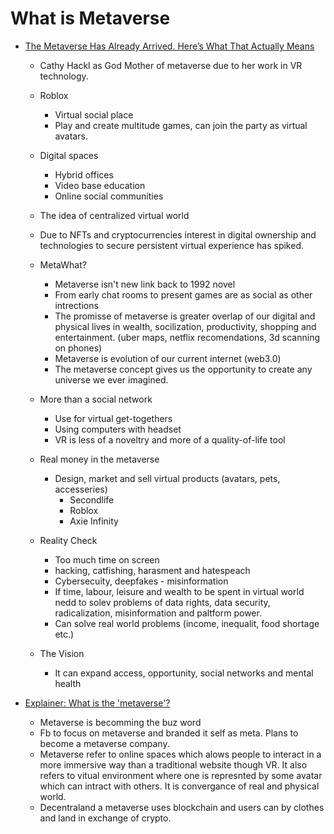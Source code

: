 # What is Metaverse

- [The Metaverse Has Already Arrived. Here’s What That Actually Means](https://time.com/6116826/what-is-the-metaverse/)

  - Cathy Hackl as God Mother of metaverse due to her work in VR technology.
  - Roblox
    - Virtual social place
    - Play and create multitude games, can join the party as virtual avatars.
  - Digital spaces
    - Hybrid offices
    - Video base education
    - Online social communities
  - The idea of centralized virtual world
  - Due to NFTs and cryptocurrencies interest in digital ownership and technologies to secure persistent virtual experience has spiked.

  - MetaWhat?

    - Metaverse isn't new link back to 1992 novel
    - From early chat rooms to present games are as social as other intrections
    - The promisse of metaverse is greater overlap of our digital and physical lives in wealth, socilization, productivity, shopping and entertainment. (uber maps, netflix recomendations, 3d scanning on phones)
    - Metaverse is evolution of our current internet (web3.0)
    - The metaverse concept gives us the opportunity to create any universe we ever imagined.

  - More than a social network

    - Use for virtual get-togethers
    - Using computers with headset
    - VR is less of a noveltry and more of a quality-of-life tool

  - Real money in the metaverse

    - Design, market and sell virtual products (avatars, pets, accesseries)
      - Secondlife
      - Roblox
      - Axie Infinity

  - Reality Check

    - Too much time on screen
    - hacking, catfishing, harasment and hatespeach
    - Cybersecuity, deepfakes - misinformation
    - If time, labour, leisure and wealth to be spent in virtual world nedd to solev problems of data rights, data security, radicalization, misinformation and paltform power.
    - Can solve real world problems (income, inequalit, food shortage etc.)

  - The Vision
    - It can expand access, opportunity, social networks and mental health

- [Explainer: What is the 'metaverse'?](https://www.youtube.com/watch?v=99BnZ8js1_k&ab_channel=Reuters)
  - Metaverse is becomming the buz word
  - Fb to focus on metaverse and branded it self as meta. Plans to become a metaverse company.
  - Metaverse refer to online spaces which alows people to interact in a more immersive way than a traditional website though VR. It also refers to vitual environment where one is represnted by some avatar which can intract with others. It is convergance of real and physical world.
  - Decentraland a metaverse uses blockchain and users can by clothes and land in exchange of crypto.
